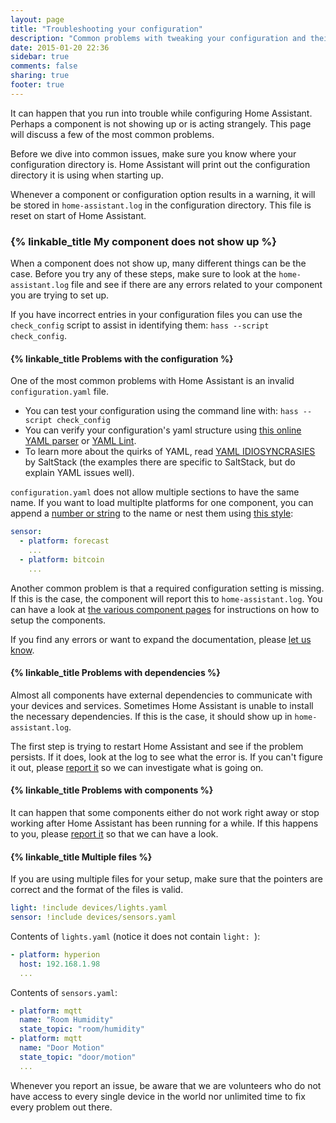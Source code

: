 ```yaml
---
layout: page
title: "Troubleshooting your configuration"
description: "Common problems with tweaking your configuration and their solutions."
date: 2015-01-20 22:36
sidebar: true
comments: false
sharing: true
footer: true
---
```


It can happen that you run into trouble while configuring Home Assistant. Perhaps a component is not showing up or is acting strangely. This page will discuss a few of the most common problems.

Before we dive into common issues, make sure you know where your configuration directory is. Home Assistant will print out the configuration directory it is using when starting up.

Whenever a component or configuration option results in a warning, it will be stored in `home-assistant.log` in the configuration directory. This file is reset on start of Home Assistant.

### {% linkable_title My component does not show up %}

When a component does not show up, many different things can be the case. Before you try any of these steps, make sure to look at the `home-assistant.log` file and see if there are any errors related to your component you are trying to set up.

If you have incorrect entries in your configuration files you can use the `check_config` script to assist in identifying them: `hass --script check_config`.

#### {% linkable_title Problems with the configuration %}

One of the most common problems with Home Assistant is an invalid `configuration.yaml` file. 
 
 - You can test your configuration using the command line with: `hass --script check_config`
 - You can verify your configuration's yaml structure using [this online YAML parser](http://yaml-online-parser.appspot.com/) or [YAML Lint](http://www.yamllint.com/).
 - To learn more about the quirks of YAML, read [YAML IDIOSYNCRASIES](https://docs.saltstack.com/en/latest/topics/troubleshooting/yaml_idiosyncrasies.html) by SaltStack (the examples there are specific to SaltStack, but do explain YAML issues well).

`configuration.yaml` does not allow multiple sections to have the same name. If you want to load multiplte platforms for one component, you can append a [number or string](/getting-started/devices/#style-2-list-each-device-separately) to the name or nest them using [this style](/getting-started/devices/#style-1-collect-every-entity-under-the-parent):

```yaml
sensor:
  - platform: forecast
    ...
  - platform: bitcoin
    ...
```

Another common problem is that a required configuration setting is missing. If this is the case, the component will report this to `home-assistant.log`. You can have a look at [the various component pages](/components/) for instructions on how to setup the components.

If you find any errors or want to expand the documentation, please [let us know](https://github.com/home-assistant/home-assistant.io/issues).

#### {% linkable_title Problems with dependencies %}

Almost all components have external dependencies to communicate with your devices and services. Sometimes Home Assistant is unable to install the necessary dependencies. If this is the case, it should show up in `home-assistant.log`.

The first step is trying to restart Home Assistant and see if the problem persists. If it does, look at the log to see what the error is. If you can't figure it out, please [report it](https://github.com/home-assistant/home-assistant/issues) so we can investigate what is going on.

#### {% linkable_title Problems with components %}

It can happen that some components either do not work right away or stop working after Home Assistant has been running for a while. If this happens to you, please [report it](https://github.com/home-assistant/home-assistant/issues) so that we can have a look.

#### {% linkable_title Multiple files %}

If you are using multiple files for your setup, make sure that the pointers are correct and the format of the files is valid. 

```yaml
light: !include devices/lights.yaml
sensor: !include devices/sensors.yaml
```
Contents of `lights.yaml` (notice it does not contain `light: `):

```yaml
- platform: hyperion
  host: 192.168.1.98
  ...
```

Contents of `sensors.yaml`:

```yaml
- platform: mqtt
  name: "Room Humidity"
  state_topic: "room/humidity"
- platform: mqtt
  name: "Door Motion"
  state_topic: "door/motion"
  ...
```

<p class='note'>
Whenever you report an issue, be aware that we are volunteers who do not have access to every single device in the world nor unlimited time to fix every problem out there.
</p>
